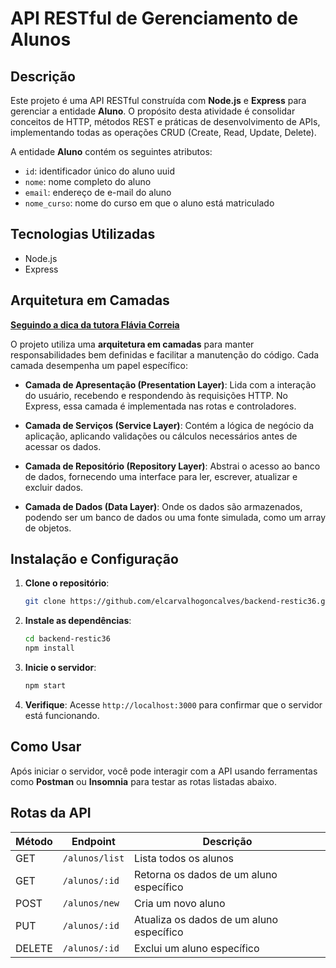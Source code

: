 # API RESTful de Gerenciamento de Alunos

## Descrição

Este projeto é uma API RESTful construída com **Node.js** e **Express** para gerenciar a entidade **Aluno**. O propósito desta atividade é consolidar conceitos de HTTP, métodos REST e práticas de desenvolvimento de APIs, implementando todas as operações CRUD (Create, Read, Update, Delete).

A entidade **Aluno** contém os seguintes atributos:

- `id`: identificador único do aluno uuid
- `nome`: nome completo do aluno
- `email`: endereço de e-mail do aluno
- `nome_curso`: nome do curso em que o aluno está matriculado

## Tecnologias Utilizadas

- Node.js
- Express

## Arquitetura em Camadas

<u>**Seguindo a dica da tutora Flávia Correia**</u>  

O projeto utiliza uma **arquitetura em camadas** para manter responsabilidades bem definidas e facilitar a manutenção do código. Cada camada desempenha um papel específico:

- **Camada de Apresentação (Presentation Layer)**: Lida com a interação do usuário, recebendo e respondendo às requisições HTTP. No Express, essa camada é implementada nas rotas e controladores.

- **Camada de Serviços (Service Layer)**: Contém a lógica de negócio da aplicação, aplicando validações ou cálculos necessários antes de acessar os dados.

- **Camada de Repositório (Repository Layer)**: Abstrai o acesso ao banco de dados, fornecendo uma interface para ler, escrever, atualizar e excluir dados.

- **Camada de Dados (Data Layer)**: Onde os dados são armazenados, podendo ser um banco de dados ou uma fonte simulada, como um array de objetos.


## Instalação e Configuração

1. **Clone o repositório**:
    ```bash
    git clone https://github.com/elcarvalhogoncalves/backend-restic36.git
    ```

2. **Instale as dependências**:
    ```bash
    cd backend-restic36
    npm install
    ```

3. **Inicie o servidor**:
    ```bash
    npm start
    ```

4. **Verifique**: 
Acesse `http://localhost:3000` para confirmar que o servidor está funcionando.

## Como Usar

Após iniciar o servidor, você pode interagir com a API usando ferramentas como **Postman** ou **Insomnia** para testar as rotas listadas abaixo.

## Rotas da API

| Método | Endpoint           | Descrição                                  |
|--------|---------------------|--------------------------------------------|
| GET    | `/alunos/list`     | Lista todos os alunos                      |
| GET    | `/alunos/:id`      | Retorna os dados de um aluno específico    |
| POST   | `/alunos/new`      | Cria um novo aluno                         |
| PUT    | `/alunos/:id`      | Atualiza os dados de um aluno específico   |
| DELETE | `/alunos/:id`      | Exclui um aluno específico                 |
